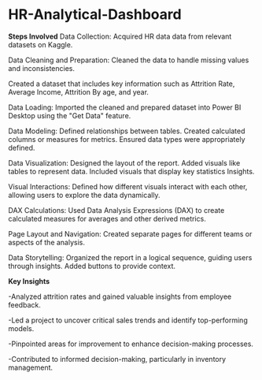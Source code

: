 # HR-Analytical-Dashboard

**Steps Involved**
Data Collection: Acquired HR data data from relevant datasets on Kaggle.

Data Cleaning and Preparation: Cleaned the data to handle missing values and inconsistencies. 

Created a dataset that includes key information such as Attrition Rate, Average Income, Attrition By age, and year.

Data Loading: Imported the cleaned and prepared dataset into Power BI Desktop using the "Get Data" feature.

Data Modeling: Defined relationships between tables. Created calculated columns or measures for metrics. Ensured data types were appropriately defined.

Data Visualization: Designed the layout of the report. Added visuals like tables to represent data. Included visuals that display key statistics Insights.

Visual Interactions: Defined how different visuals interact with each other, allowing users to explore the data dynamically.

DAX Calculations: Used Data Analysis Expressions (DAX) to create calculated measures for averages and other derived metrics.

Page Layout and Navigation: Created separate pages for different teams or aspects of the analysis.

Data Storytelling: Organized the report in a logical sequence, guiding users through insights. Added buttons to provide context.

**Key Insights**

-Analyzed attrition rates and gained valuable insights from employee feedback.

-Led a project to uncover critical sales trends and identify top-performing models.

-Pinpointed areas for improvement to enhance decision-making processes.

-Contributed to informed decision-making, particularly in inventory management.
